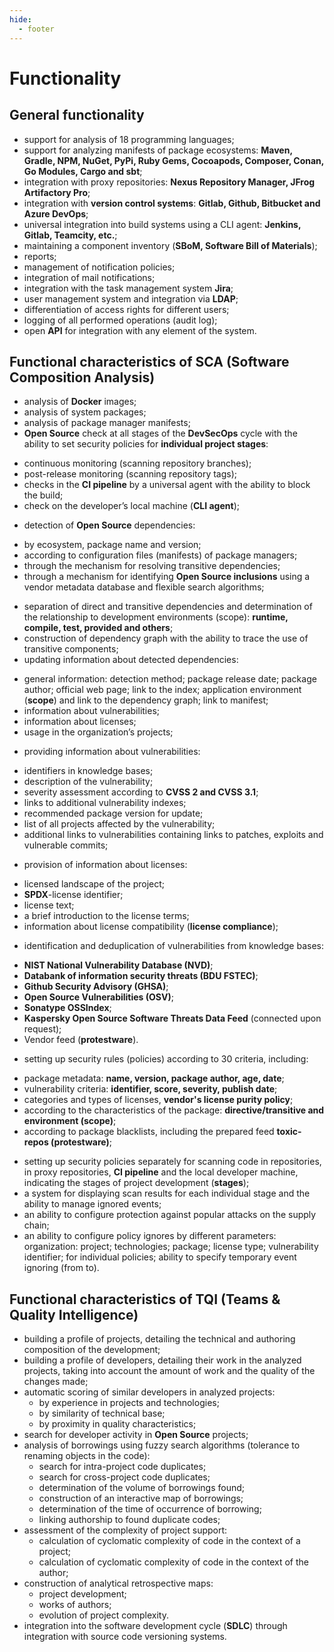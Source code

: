 ```yaml
---
hide:
  - footer
---
```

# Functionality

## General functionality

- support for analysis of 18 programming languages;
- support for analyzing manifests of package ecosystems: **Maven, Gradle, NPM, NuGet, PyPi, Ruby Gems, Cocoapods, Composer, Conan, Go Modules, Cargo and sbt**;
- integration with proxy repositories: **Nexus Repository Manager, JFrog Artifactory Pro**;
- integration with **version control systems**: **Gitlab, Github, Bitbucket and Azure DevOps**;
- universal integration into build systems using a CLI agent: **Jenkins, Gitlab, Teamcity, etc.**;
- maintaining a component inventory (**SBoM, Software Bill of Materials**);
- reports;
- management of notification policies;
- integration of mail notifications;
- integration with the task management system **Jira**;
- user management system and integration via **LDAP**;
- differentiation of access rights for different users;
- logging of all performed operations (audit log);
- open **API** for integration with any element of the system.

## Functional characteristics of SCA (Software Composition Analysis)

- analysis of **Docker** images;
- analysis of system packages;
- analysis of package manager manifests;
- **Open Source** check at all stages of the **DevSecOps** cycle with the ability to set security policies for **individual project stages**:
 + continuous monitoring (scanning repository branches);
 + post-release monitoring (scanning repository tags);
 + checks in the **CI pipeline** by a universal agent with the ability to block the build;
 + check on the developer’s local machine (**CLI agent**);
- detection of **Open Source** dependencies:
 + by ecosystem, package name and version;
 + according to configuration files (manifests) of package managers;
 + through the mechanism for resolving transitive dependencies;
 + through a mechanism for identifying **Open Source inclusions** using a vendor metadata database and flexible search algorithms;
- separation of direct and transitive dependencies and determination of the relationship to development environments (scope): **runtime, compile, test, provided and others**;
- construction of dependency graph with the ability to trace the use of transitive components;
- updating information about detected dependencies:
 + general information: detection method; package release date; package author; official web page; link to the index; application environment (**scope**) and link to the dependency graph; link to manifest;
 + information about vulnerabilities;
 + information about licenses;
 + usage in the organization’s projects;
- providing information about vulnerabilities:
 + identifiers in knowledge bases;
 + description of the vulnerability;
 + severity assessment according to **CVSS 2 and CVSS 3.1**;
 + links to additional vulnerability indexes;
 + recommended package version for update;
 + list of all projects affected by the vulnerability;
 + additional links to vulnerabilities containing links to patches, exploits and vulnerable commits;
- provision of information about licenses:
 + licensed landscape of the project;
 + **SPDX**-license identifier;
 + license text;
 + a brief introduction to the license terms;
 + information about license compatibility (**license compliance**);
- identification and deduplication of vulnerabilities from knowledge bases:
 + **NIST National Vulnerability Database (NVD)**;
 + **Databank of information security threats (BDU FSTEC)**;
 + **Github Security Advisory (GHSA)**;
 + **Open Source Vulnerabilities (OSV)**;
 + **Sonatype OSSIndex**;
 + **Kaspersky Open Source Software Threats Data Feed** (connected upon request);
 + Vendor feed (**protestware**).
- setting up security rules (policies) according to 30 criteria, including:
 + package metadata: **name, version, package author, age, date**;
 + vulnerability criteria: **identifier, score, severity, publish date**;
 + categories and types of licenses, **vendor's license purity policy**;
 + according to the characteristics of the package: **directive/transitive and environment (scope)**;
 + according to package blacklists, including the prepared feed **toxic-repos (protestware)**;
- setting up security policies separately for scanning code in repositories, in proxy repositories, **CI pipeline** and the local developer machine, indicating the stages of project development (**stages**);
- a system for displaying scan results for each individual stage and the ability to manage ignored events;
- an ability to configure protection against popular attacks on the supply chain;
- an ability to configure policy ignores by different parameters: organization: project; technologies; package; license type; vulnerability identifier; for individual policies; ability to specify temporary event ignoring (from to).

## Functional characteristics of TQI (Teams & Quality Intelligence)

- building a profile of projects, detailing the technical and authoring composition of the development;
- building a profile of developers, detailing their work in the analyzed projects, taking into account the amount of work and the quality of the changes made;
- automatic scoring of similar developers in analyzed projects:
  + by experience in projects and technologies;
  + by similarity of technical base;
  + by proximity in quality characteristics;
- search for developer activity in **Open Source** projects;
- analysis of borrowings using fuzzy search algorithms (tolerance to renaming objects in the code):
  + search for intra-project code duplicates;
  + search for cross-project code duplicates;
  + determination of the volume of borrowings found;
  + construction of an interactive map of borrowings;
  + determination of the time of occurrence of borrowing;
  + linking authorship to found duplicate codes;
- assessment of the complexity of project support:
  + calculation of cyclomatic complexity of code in the context of a project;
  + calculation of cyclomatic complexity of code in the context of the author;
- construction of analytical retrospective maps:
  + project development;
  + works of authors;
  + evolution of project complexity.
- integration into the software development cycle (**SDLC**) through integration with source code versioning systems.